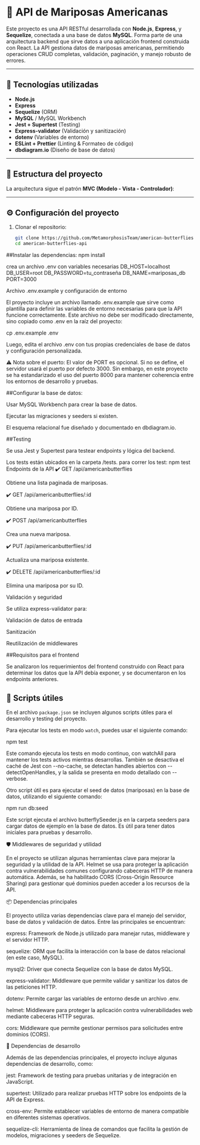 # 🦋 API de Mariposas Americanas

Este proyecto es una API RESTful desarrollada con **Node.js**, **Express**, y **Sequelize**, conectada a una base de datos **MySQL**. Forma parte de una arquitectura backend que sirve datos a una aplicación frontend construida con React. La API gestiona datos de mariposas americanas, permitiendo operaciones CRUD completas, validación, paginación, y manejo robusto de errores.

---

## 🚀 Tecnologías utilizadas

- **Node.js**
- **Express**
- **Sequelize** (ORM)
- **MySQL** / MySQL Workbench
- **Jest + Supertest** (Testing)
- **Express-validator** (Validación y sanitización)
- **dotenv** (Variables de entorno)
- **ESLint + Prettier** (Linting & Formateo de código)
- **dbdiagram.io** (Diseño de base de datos)

---

## 📁 Estructura del proyecto

La arquitectura sigue el patrón **MVC (Modelo - Vista - Controlador)**:


---

## ⚙️ Configuración del proyecto

1. Clonar el repositorio:
   ```bash
   git clone https://github.com/MetamorphosisTeam/american-butterflies-api.git
   cd american-butterflies-api
##Instalar las dependencias:
npm install

crea un archivo .env con variables necesarias
DB_HOST=localhost
DB_USER=root
DB_PASSWORD=tu_contraseña
DB_NAME=mariposas_db
PORT=3000

Archivo .env.example y configuración de entorno

El proyecto incluye un archivo llamado .env.example que sirve como plantilla para definir las variables de entorno necesarias para que la API funcione correctamente. Este archivo no debe ser modificado directamente, sino copiado como .env en la raíz del proyecto:

cp .env.example .env

Luego, edita el archivo .env con tus propias credenciales de base de datos y configuración personalizada.

⚠️ Nota sobre el puerto:
El valor de PORT es opcional. Si no se define, el servidor usará el puerto por defecto 3000.
Sin embargo, en este proyecto se ha estandarizado el uso del puerto 8000 para mantener coherencia entre los entornos de desarrollo y pruebas.

##Configurar la base de datos:

Usar MySQL Workbench para crear la base de datos.

Ejecutar las migraciones y seeders si existen.

El esquema relacional fue diseñado y documentado en dbdiagram.io.

##Testing

Se usa Jest y Supertest para testear endpoints y lógica del backend.

Los tests están ubicados en la carpeta /tests.
para correr los test: npm test 
Endpoints de la API
✔️ GET /api/americanbutterflies

Obtiene una lista paginada de mariposas.

✔️ GET /api/americanbutterflies/:id

Obtiene una mariposa por ID.

✔️ POST /api/americanbutterflies

Crea una nueva mariposa.

✔️ PUT /api/americanbutterflies/:id

Actualiza una mariposa existente.

✔️ DELETE /api/americanbutterflies/:id

Elimina una mariposa por su ID.

Validación y seguridad

Se utiliza express-validator para:

Validación de datos de entrada

Sanitización

Reutilización de middlewares

##Requisitos para el frontend

Se analizaron los requerimientos del frontend construido con React para determinar los datos que la API debía exponer, y se documentaron en los endpoints anteriores.

## 🔧 Scripts útiles

En el archivo `package.json` se incluyen algunos scripts útiles para el desarrollo y testing del proyecto.

Para ejecutar los tests en modo `watch`, puedes usar el siguiente comando:


npm test

Este comando ejecuta los tests en modo continuo, con watchAll para mantener los tests activos mientras desarrollas. También se desactiva el caché de Jest con --no-cache, se detectan handles abiertos con --detectOpenHandles, y la salida se presenta en modo detallado con --verbose.

Otro script útil es para ejecutar el seed de datos (mariposas) en la base de datos, utilizando el siguiente comando:

npm run db:seed

Este script ejecuta el archivo butterflySeeder.js en la carpeta seeders para cargar datos de ejemplo en la base de datos. Es útil para tener datos iniciales para pruebas y desarrollo.

🛡️ Middlewares de seguridad y utilidad

En el proyecto se utilizan algunas herramientas clave para mejorar la seguridad y la utilidad de la API. Helmet se usa para proteger la aplicación contra vulnerabilidades comunes configurando cabeceras HTTP de manera automática. Además, se ha habilitado CORS (Cross-Origin Resource Sharing) para gestionar qué dominios pueden acceder a los recursos de la API.

📦 Dependencias principales

El proyecto utiliza varias dependencias clave para el manejo del servidor, base de datos y validación de datos. Entre las principales se encuentran:

express: Framework de Node.js utilizado para manejar rutas, middleware y el servidor HTTP.

sequelize: ORM que facilita la interacción con la base de datos relacional (en este caso, MySQL).

mysql2: Driver que conecta Sequelize con la base de datos MySQL.

express-validator: Middleware que permite validar y sanitizar los datos de las peticiones HTTP.

dotenv: Permite cargar las variables de entorno desde un archivo .env.

helmet: Middleware para proteger la aplicación contra vulnerabilidades web mediante cabeceras HTTP seguras.

cors: Middleware que permite gestionar permisos para solicitudes entre dominios (CORS).

🧪 Dependencias de desarrollo

Además de las dependencias principales, el proyecto incluye algunas dependencias de desarrollo, como:

jest: Framework de testing para pruebas unitarias y de integración en JavaScript.

supertest: Utilizado para realizar pruebas HTTP sobre los endpoints de la API de Express.

cross-env: Permite establecer variables de entorno de manera compatible en diferentes sistemas operativos.

sequelize-cli: Herramienta de línea de comandos que facilita la gestión de modelos, migraciones y seeders de Sequelize.